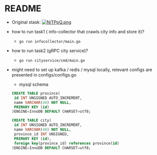 # README
* Original stask:
[![NiTPpQ.png](https://s1.ax1x.com/2020/06/16/NiTPpQ.png)](https://imgchr.com/i/NiTPpQ)

* how to run task1 ( info-collector that crawls city info and store it)?
    * `go run infocollector/main.go`

* how to run task2 (gRPC city service)?
    * `go run cityservice/cmd/main.go`
    
* might need to set up kafka / redis / mysql locally, relevant configs are presented in configs/configs.go
    * mysql schema
    ```sql
  CREATE TABLE province(
     id INT UNSIGNED AUTO_INCREMENT,
     name VARCHAR(40) NOT NULL,
     PRIMARY KEY (id)
  )ENGINE=InnoDB DEFAULT CHARSET=utf8;
  
  CREATE TABLE city(
     id INT UNSIGNED AUTO_INCREMENT,
     name VARCHAR(40) NOT NULL,
     province_id INT UNSIGNED,
     PRIMARY KEY (id),
     foreign key(province_id) references province(id)
  )ENGINE=InnoDB DEFAULT CHARSET=utf8;